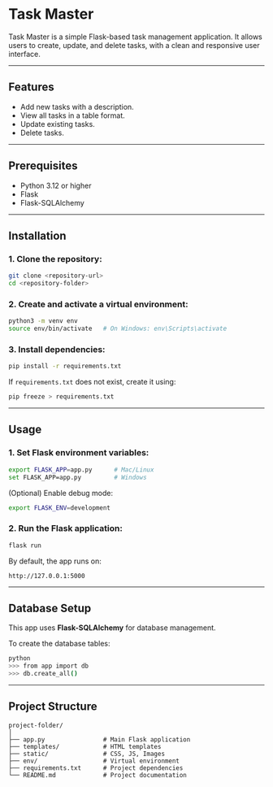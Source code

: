 # Task Master

Task Master is a simple Flask-based task management application. It allows users to create, update, and delete tasks, with a clean and responsive user interface.

---

## Features
- Add new tasks with a description.
- View all tasks in a table format.
- Update existing tasks.
- Delete tasks.

---

## Prerequisites
- Python 3.12 or higher
- Flask
- Flask-SQLAlchemy

---

## Installation

### 1. Clone the repository:
```bash
git clone <repository-url>
cd <repository-folder>
```

### 2. Create and activate a virtual environment:
```bash
python3 -m venv env
source env/bin/activate   # On Windows: env\Scripts\activate
```

### 3. Install dependencies:
```bash
pip install -r requirements.txt
```

If `requirements.txt` does not exist, create it using:
```bash
pip freeze > requirements.txt
```

---

## Usage

### 1. Set Flask environment variables:
```bash
export FLASK_APP=app.py      # Mac/Linux
set FLASK_APP=app.py         # Windows
```

(Optional) Enable debug mode:
```bash
export FLASK_ENV=development
```

### 2. Run the Flask application:
```bash
flask run
```

By default, the app runs on:
```
http://127.0.0.1:5000
```

---

## Database Setup
This app uses **Flask-SQLAlchemy** for database management.

To create the database tables:
```bash
python
>>> from app import db
>>> db.create_all()
```

---

## Project Structure
```
project-folder/
│
├── app.py                # Main Flask application
├── templates/            # HTML templates
├── static/               # CSS, JS, Images
├── env/                  # Virtual environment
├── requirements.txt      # Project dependencies
└── README.md             # Project documentation
```

